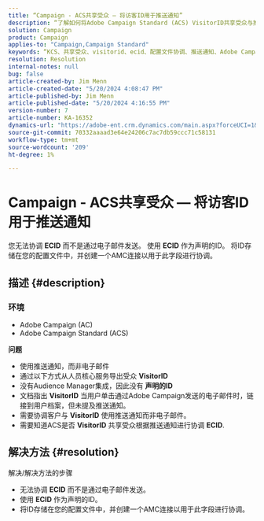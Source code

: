 ```yaml
---
title: “Campaign - ACS共享受众 — 将访客ID用于推送通知”
description: “了解如何将Adobe Campaign Standard (ACS) VisitorID共享受众与推送通知相协调。”
solution: Campaign
product: Campaign
applies-to: "Campaign,Campaign Standard"
keywords: “KCS、共享受众、visitorid、ecid、配置文件协调、推送通知、Adobe Campaign Standard、ACS、故障排除、Adobe Campaign、AC”
resolution: Resolution
internal-notes: null
bug: false
article-created-by: Jim Menn
article-created-date: "5/20/2024 4:08:47 PM"
article-published-by: Jim Menn
article-published-date: "5/20/2024 4:16:55 PM"
version-number: 7
article-number: KA-16352
dynamics-url: "https://adobe-ent.crm.dynamics.com/main.aspx?forceUCI=1&pagetype=entityrecord&etn=knowledgearticle&id=387f5b3b-c316-ef11-9f8a-6045bd006268"
source-git-commit: 70332aaaad3e64e24206c7ac7db59ccc71c58131
workflow-type: tm+mt
source-wordcount: '209'
ht-degree: 1%

---
```


# Campaign - ACS共享受众 — 将访客ID用于推送通知


您无法协调 <b>ECID</b> 而不是通过电子邮件发送。 使用 <b>ECID</b> 作为声明的ID。 将ID存储在您的配置文件中，并创建一个AMC连接以用于此字段进行协调。

## 描述 {#description}


### <b>环境</b>

- Adobe Campaign (AC)
- Adobe Campaign Standard (ACS)


<b>问题</b>

- 使用推送通知，而非电子邮件
- 通过以下方式从人员核心服务导出受众 <b>VisitorID</b>
- 没有Audience Manager集成，因此没有 <b>声明的ID</b>
- 文档指出 <b>VisitorID</b> 当用户单击通过Adobe Campaign发送的电子邮件时，链接到用户档案，但未提及推送通知。
- 需要协调客户与 <b>VisitorID</b> 使用推送通知而非电子邮件。
- 需要知道ACS是否 <b>VisitorID</b> 共享受众根据推送通知进行协调 <b>ECID</b>.







## 解决方法 {#resolution}


解决/解决方法的步骤

- 无法协调 <b>ECID</b> 而不是通过电子邮件发送。
- 使用 <b>ECID</b> 作为声明的ID。
- 将ID存储在您的配置文件中，并创建一个AMC连接以用于此字段进行协调。



